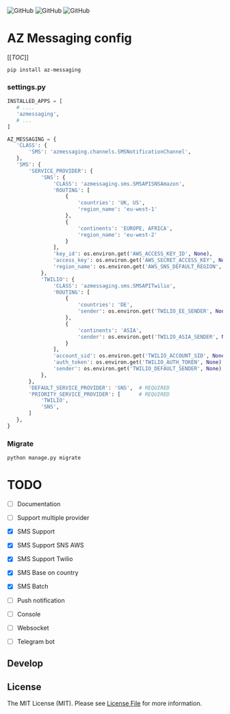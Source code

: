 <!--![GitHub All Releases](https://img.shields.io/github/downloads/ali-zahedi/az-messaging/total)-->
<!--![GitHub issues](https://img.shields.io/github/issues/ali-zahedi/az-messaging)-->
![GitHub](https://img.shields.io/github/license/ali-zahedi/az-messaging)
![GitHub](https://img.shields.io/pypi/pyversions/az-messaging.svg?maxAge=2592000)
![GitHub](https://img.shields.io/pypi/v/az-messaging.svg?maxAge=2592000)
# AZ Messaging config

[[_TOC_]]


``pip install az-messaging``


### settings.py

 
 ``` python
INSTALLED_APPS = [
    # ....
    'azmessaging',
    # ...
]

AZ_MESSAGING = {
    'CLASS': {
        'SMS': 'azmessaging.channels.SMSNotificationChannel',
    },
    'SMS': {
        'SERVICE_PROVIDER': {
            'SNS': {
                'CLASS': 'azmessaging.sms.SMSAPISNSAmazon',
                'ROUTING': [
                    {
                        'countries': 'UK, US',
                        'region_name': 'eu-west-1'
                    },
                    {
                        'continents': 'EUROPE, AFRICA',
                        'region_name': 'eu-west-2'
                    }
                ],
                'key_id': os.environ.get('AWS_ACCESS_KEY_ID', None),
                'access_key': os.environ.get('AWS_SECRET_ACCESS_KEY', None),
                'region_name': os.environ.get('AWS_SNS_DEFAULT_REGION', None),
            },
            'TWILIO': {
                'CLASS': 'azmessaging.sms.SMSAPITwilio',
                'ROUTING': [
                    {
                        'countries': 'DE',
                        'sender': os.environ.get('TWILIO_EE_SENDER', None),
                    },
                    {
                        'continents': 'ASIA',
                        'sender': os.environ.get('TWILIO_ASIA_SENDER', None),
                    }
                ],
                'account_sid': os.environ.get('TWILIO_ACCOUNT_SID', None),
                'auth_token': os.environ.get('TWILIO_AUTH_TOKEN', None),
                'sender': os.environ.get('TWILIO_DEFAULT_SENDER', None),
            },
        },
        'DEFAULT_SERVICE_PROVIDER': 'SNS',  # REQUIRED
        'PRIORITY_SERVICE_PROVIDER': [      # REQUIRED
            'TWILIO',
            'SNS',
        ]
    },
}
 ```

### Migrate

```
python manage.py migrate
```


# TODO

- [ ] Documentation

- [ ] Support multiple provider 

- [X] SMS Support

- [X] SMS Support SNS AWS

- [X] SMS Support Twilio

- [X] SMS Base on country

- [X] SMS Batch 

- [ ] Push notification

- [ ] Console

- [ ] Websocket

- [ ] Telegram bot

## Develop

## License

The MIT License (MIT). Please see [License File](LICENSE) for more information.


